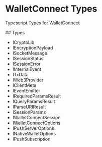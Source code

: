 # WalletConnect Types

Typescript Types for WalletConnect

## Types

- ICryptoLib
- IEncryptionPayload
- ISocketMessage
- ISessionStatus
- ISessionError
- IInternalEvent
- ITxData
- IWeb3Provider
- IClientMeta
- IEventEmitter
- IRequiredParamsResult
- IQueryParamsResult
- IParseURIResult
- ISessionParams
- IWalletConnectSession
- IWalletConnectOptions
- IPushServerOptions
- INativeWalletOptions
- IPushSubscription

